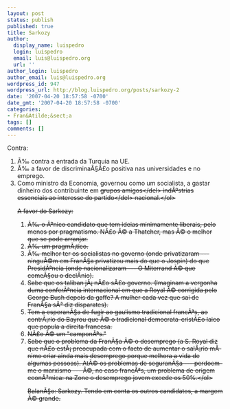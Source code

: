 ```yaml
---
layout: post
status: publish
published: true
title: Sarkozy
author:
  display_name: luispedro
  login: luispedro
  email: luis@luispedro.org
  url: ''
author_login: luispedro
author_email: luis@luispedro.org
wordpress_id: 947
wordpress_url: http://blog.luispedro.org/posts/sarkozy-2
date: '2007-04-20 18:57:58 -0700'
date_gmt: '2007-04-20 18:57:58 -0700'
categories:
- Fran&Atilde;&sect;a
tags: []
comments: []
---
```

<p>Contra:
<ol>
<li>&Atilde;&permil; contra a entrada da Turquia na UE.
<li>&Atilde;&permil; a favor de discrimina&Atilde;&sect;&Atilde;&pound;o positiva nas universidades e no emprego.
<li>Como ministro da Economia, governou como um socialista, a gastar dinheiro dos contribuinte em <del>grupos amigos<&#47;del> ind&Atilde;&ordm;strias essenciais ao interesse <del>do partido<&#47;del> nacional.<&#47;ol>
<p>A favor do Sarkozy:
<ol>
<li>&Atilde;&permil; o &Atilde;&ordm;nico candidato que tem ideias minimamente liberais, pelo menos por pragmatismo. N&Atilde;&pound;o &Atilde;&copy; a Thatcher, mas &Atilde;&copy; o melhor que se pode arranjar.
<li>&Atilde;&permil; um pragm&Atilde;&iexcl;tico.
<li>&Atilde;&permil; melhor ter os socialistas no governo (onde privatizaram --- ningu&Atilde;&copy;m em Fran&Atilde;&sect;a privatizou mais do que o Jospin) do que Presid&Atilde;&ordf;ncia (onde nacionalizaram --- O Miterrand &Atilde;&copy; que come&Atilde;&sect;ou o decl&Atilde;&shy;nio).
<li>Sabe que os taliban j&Atilde;&iexcl; n&Atilde;&pound;o s&Atilde;&pound;o governo. (Imaginam a vergonha duma confer&Atilde;&ordf;ncia internacional em que a Royal &Atilde;&copy; corrigida pelo George Bush depois da gaffe? A mulher cada vez que sai de Fran&Atilde;&sect;a s&Atilde;&sup3; diz disparates).
<li>Tem a esperan&Atilde;&sect;a de fugir ao gaulismo tradicional franc&Atilde;&ordf;s, ao contr&Atilde;&iexcl;rio do Bayrou que &Atilde;&copy; o tradicional democrata-crist&Atilde;&pound;o laico que popula a direita francesa.
<li>N&Atilde;&pound;o &Atilde;&copy; um "campon&Atilde;&ordf;s."
<li>Sabe que o problema da Fran&Atilde;&sect;a &Atilde;&copy; o desemprego (a S. Royal diz que n&Atilde;&pound;o est&Atilde;&iexcl; preocupada com o facto de aumentar o sal&Atilde;&iexcl;rio m&Atilde;&shy;nimo criar ainda mais desemprego porque melhora a vida de algumas pessoas). At&Atilde;&copy; os problemas de seguran&Atilde;&sect;a --- perdoem-me o marxismo --- &Atilde;&copy;, no caso franc&Atilde;&ordf;s, um problema de origem econ&Atilde;&sup3;mica: na Zone o desemprego jovem excede os 50%.<&#47;ol>
<p>Balan&Atilde;&sect;o: Sarkozy. Tendo em conta os outros candidatos, a margem &Atilde;&copy; grande.</p>
